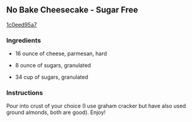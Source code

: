 ## No Bake Cheesecake - Sugar Free

[1c0eed95a7](http://www.food.com/recipe/no-bake-cheesecake-sugar-free-339834)

### Ingredients

 - 16 ounce of cheese, parmesan, hard

 - 8 ounce of sugars, granulated

 - 34 cup of sugars, granulated

### Instructions

Pour into crust of your choice (I use graham cracker but have also used ground almonds, both are good). Enjoy!